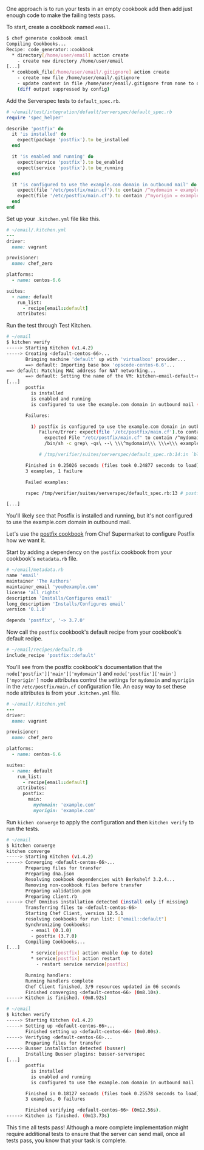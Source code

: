 One approach is to run your tests in an empty cookbook add then add just enough code to make the failing tests pass.

To start, create a cookbook named `email`.

```bash
$ chef generate cookbook email
Compiling Cookbooks...
Recipe: code_generator::cookbook
  * directory[/home/user/email] action create
    - create new directory /home/user/email
[...]
  * cookbook_file[/home/user/email/.gitignore] action create
    - create new file /home/user/email/.gitignore
    - update content in file /home/user/email/.gitignore from none to dd37b2
    (diff output suppressed by config)
```

Add the Serverspec tests to <code class="file-path">default_spec.rb</code>.

```ruby
# ~/email/test/integration/default/serverspec/default_spec.rb
require 'spec_helper'

describe 'postfix' do
  it 'is installed' do
    expect(package 'postfix').to be_installed
  end

  it 'is enabled and running' do
    expect(service 'postfix').to be_enabled
    expect(service 'postfix').to be_running
  end

  it 'is configured to use the example.com domain in outbound mail' do
    expect(file '/etc/postfix/main.cf').to contain /^mydomain = example.com$/
    expect(file '/etc/postfix/main.cf').to contain /^myorigin = example.com$/
  end
end
```

Set up your <code class="file-path">.kitchen.yml</code> file like this.

```ruby
# ~/email/.kitchen.yml
---
driver:
  name: vagrant

provisioner:
  name: chef_zero

platforms:
  - name: centos-6.6

suites:
  - name: default
    run_list:
      - recipe[email::default]
    attributes:
```

Run the test through Test Kitchen.

```bash
# ~/email
$ kitchen verify
-----> Starting Kitchen (v1.4.2)
-----> Creating <default-centos-66>...
       Bringing machine 'default' up with 'virtualbox' provider...
       ==> default: Importing base box 'opscode-centos-6.6'...
==> default: Matching MAC address for NAT networking...
       ==> default: Setting the name of the VM: kitchen-email-default-centos-66_default_1444588864756_54247
[...]
       postfix
         is installed
         is enabled and running
         is configured to use the example.com domain in outbound mail (FAILED - 1)

       Failures:

         1) postfix is configured to use the example.com domain in outbound mail
            Failure/Error: expect(file '/etc/postfix/main.cf').to contain /^mydomain = example.com$/
              expected File "/etc/postfix/main.cf" to contain /^mydomain = example.com$/
              /bin/sh -c grep\ -qs\ --\ \\\^mydomain\\\ \\\=\\\ example.com\\\$\ /etc/postfix/main.cf\ \|\|\ grep\ -qFs\ --\ \\\^mydomain\\\ \\\=\\\ example.com\\\$\ /etc/postfix/main.cf

            # /tmp/verifier/suites/serverspec/default_spec.rb:14:in `block (2 levels) in <top (required)>'

       Finished in 0.25026 seconds (files took 0.24877 seconds to load)
       3 examples, 1 failure

       Failed examples:

       rspec /tmp/verifier/suites/serverspec/default_spec.rb:13 # postfix is configured to use the example.com domain in outbound mail

[...]
```

You'll likely see that Postfix is installed and running, but it's not configured to use the example.com domain in outbound mail.

Let's use the [postfix cookbook](https://supermarket.chef.io/cookbooks/postfix) from Chef Supermarket to configure Postfix how we want it.

Start by adding a dependency on the `postfix` cookbook from your cookbook's <code class="file-path">metadata.rb</code> file.

```ruby
# ~/email/metadata.rb
name 'email'
maintainer 'The Authors'
maintainer_email 'you@example.com'
license 'all_rights'
description 'Installs/Configures email'
long_description 'Installs/Configures email'
version '0.1.0'

depends 'postfix', '~> 3.7.0'
```

Now call the `postfix` cookbook's default recipe from your cookbook's default recipe.

```ruby
# ~/email/recipes/default.rb
include_recipe 'postfix::default'
```

You'll see from the postfix cookbook's documentation that the `node['postfix']['main']['mydomain']` and `node['postfix']['main']['myorigin']` node attributes control the settings for `mydomain` and `myorigin` in the <code class="file-path">/etc/postfix/main.cf</code> configuration file. An easy way to set these node attributes is from your <code class="file-path">.kitchen.yml</code> file.

```ruby
# ~/email/.kitchen.yml
---
driver:
  name: vagrant

provisioner:
  name: chef_zero

platforms:
  - name: centos-6.6

suites:
  - name: default
    run_list:
      - recipe[email::default]
    attributes:
      postfix:
        main:
          mydomain: 'example.com'
          myorigin: 'example.com'
```

Run `kichen converge` to apply the configuration and then `kitchen verify` to run the tests.

```bash
# ~/email
$ kitchen converge
kitchen converge
-----> Starting Kitchen (v1.4.2)
-----> Converging <default-centos-66>...
       Preparing files for transfer
       Preparing dna.json
       Resolving cookbook dependencies with Berkshelf 3.2.4...
       Removing non-cookbook files before transfer
       Preparing validation.pem
       Preparing client.rb
-----> Chef Omnibus installation detected (install only if missing)
       Transferring files to <default-centos-66>
       Starting Chef Client, version 12.5.1
       resolving cookbooks for run list: ["email::default"]
       Synchronizing Cookbooks:
         - email (0.1.0)
         - postfix (3.7.0)
       Compiling Cookbooks...
[...]
         * service[postfix] action enable (up to date)
         * service[postfix] action restart
           - restart service service[postfix]

       Running handlers:
       Running handlers complete
       Chef Client finished, 3/9 resources updated in 06 seconds
       Finished converging <default-centos-66> (0m8.10s).
-----> Kitchen is finished. (0m8.92s)
```

```bash
# ~/email
$ kitchen verify
-----> Starting Kitchen (v1.4.2)
-----> Setting up <default-centos-66>...
       Finished setting up <default-centos-66> (0m0.00s).
-----> Verifying <default-centos-66>...
       Preparing files for transfer
-----> Busser installation detected (busser)
       Installing Busser plugins: busser-serverspec
[...]
       postfix
         is installed
         is enabled and running
         is configured to use the example.com domain in outbound mail

       Finished in 0.18127 seconds (files took 0.25578 seconds to load)
       3 examples, 0 failures

       Finished verifying <default-centos-66> (0m12.56s).
-----> Kitchen is finished. (0m13.73s)
```

This time all tests pass! Although a more complete implementation might require additional tests to ensure that the server can send mail, once all tests pass, you know that your task is complete.
